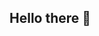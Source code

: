 ## Hello there 👋

<!--
**kamato8121/kamato8121** is a ✨ _special_ ✨ repository because its `README.md` (this file) appears on your GitHub profile.

# Contact Info
- *kamato8121@floridapoly.edu*

**Hardworker who always loves a good challenge yet chooses to suffer from the habit of perfectionism** 😅🥲

- 🤯 I’m currently working towards increasing my overall knowledge of any new and interesting things I can learn
- 🍽️ I love to cook and bake various dishes in my free time, exploring new recipies all the time
- 😁 I love elaborate puzzles of all varieties, the more complex and abstract, the more fun!
-->

